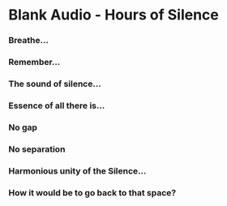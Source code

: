 # Blank Audio - Hours of Silence

### Breathe...
### Remember...
### The sound of silence...
### Essence of all there is...
### No gap
### No separation
### Harmonious unity of the Silence...
### How it would be to go back to that space?
